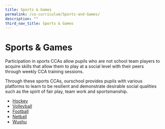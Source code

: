 ```yaml
---
title: Sports & Games
permalink: /co-curriculum/Sports-and-Games/
description: ""
third_nav_title: Sports & Games
---
```

# **Sports & Games**

Participation in sports CCAs allow pupils who are not school team players to acquire skills that allow them to play at a social level with their peers through weekly CCA training sessions.

Through these sports CCAs, ourschool provides pupils with various platforms to learn to be resilient and demonstrate desirable social qualities such as the spirit of fair play, team work and sportsmanship.


* [Hockey](https://staging.dtkb9ih383sl3.amplifyapp.com/co-curriculum/Sports-and-Games/Hockey/)
* [Volleyball](https://staging.dtkb9ih383sl3.amplifyapp.com/co-curriculum/Sports-and-Games/Volleyball/)
* [Football](https://staging.dtkb9ih383sl3.amplifyapp.com/co-curriculum/Sports-and-Games/Football/)
* [Netball](https://staging.dtkb9ih383sl3.amplifyapp.com/co-curriculum/Sports-and-Games/Netball/)
* [Wushu](https://staging.dtkb9ih383sl3.amplifyapp.com/co-curriculum/Sports-and-Games/wushu/)